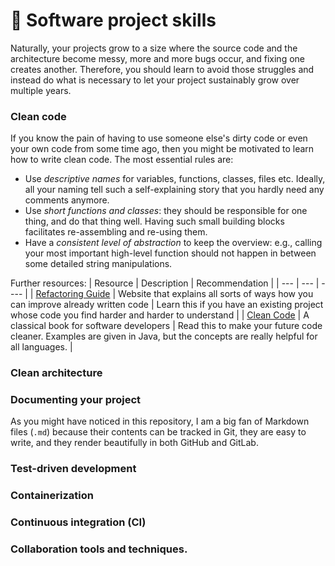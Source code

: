 # :brain: Software project skills

Naturally, your projects grow to a size where the source code and the architecture become messy, more and more bugs occur, and fixing one creates another. Therefore, you should learn to avoid those struggles and instead do what is necessary to let your project sustainably grow over multiple years.

### Clean code

If you know the pain of having to use someone else's dirty code or even your own code from some time ago, then you might be motivated to learn how to write clean code. The most essential rules are:
- Use *descriptive names* for variables, functions, classes, files etc. Ideally, all your naming tell such a self-explaining story that you hardly need any comments anymore.
- Use *short functions and classes*: they should be responsible for one thing, and do that thing well. Having such small building blocks facilitates re-assembling and re-using them.
- Have a *consistent level of abstraction* to keep the overview: e.g., calling your most important high-level function should not happen in between some detailed string manipulations.

Further resources:
| Resource | Description | Recommendation |
| --- | --- | ---- |
| [Refactoring Guide](https://sourcemaking.com/refactoring/refactorings)  | Website that explains all sorts of ways how you can improve already written code | Learn this if you have an existing project whose code you find harder and harder to understand |
| [Clean Code](https://www.oreilly.com/library/view/clean-code-a/9780136083238/) | A classical book for software developers | Read this to make your future code cleaner. Examples are given in Java, but the concepts are really helpful for all languages.  |


### Clean architecture




### Documenting your project

As you might have noticed in this repository, I am a big fan of Markdown files (`.md`) because their contents can be tracked in Git, they are easy to write, and they render beautifully in both GitHub and GitLab.




### Test-driven development


### Containerization


### Continuous integration (CI)



### Collaboration tools and techniques.
